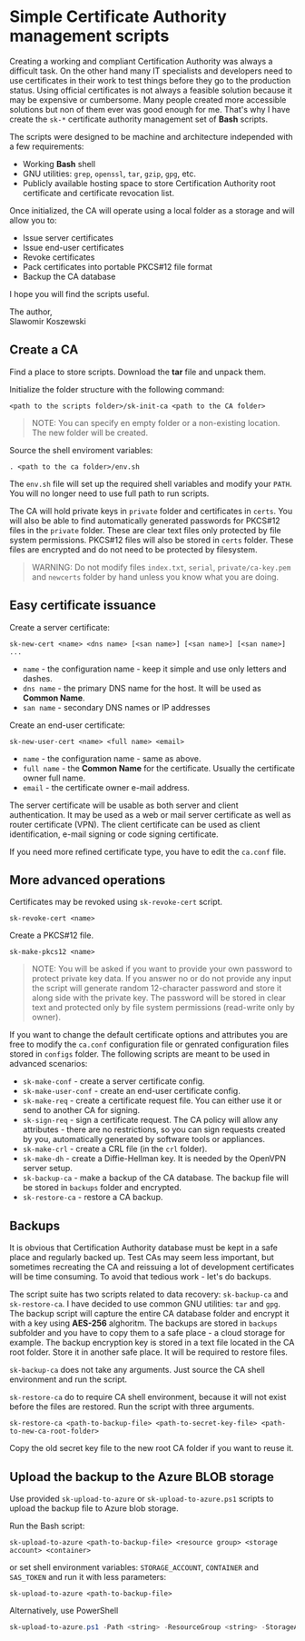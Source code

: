 # Simple Certificate Authority management scripts

Creating a working and compliant Certification Authority was always a difficult task. On the other hand many IT specialists and developers need to use certificates in their work to test things before they go to the production status. Using official certificates is not always a feasible solution because it may be expensive or cumbersome. Many people created more accessible solutions but non of them ever was good enough for me. That's why I have create the `sk-*` certificate authority management set of **Bash** scripts.

The scripts were designed to be machine and architecture independed with a few requirements:

* Working **Bash** shell
* GNU utilities: `grep`, `openssl`, `tar`, `gzip`, `gpg`, etc.
* Publicly available hosting space to store Certification Authority root certificate and certificate revocation list.

Once initialized, the CA will operate using a local folder as a storage and will allow you to:

* Issue server certificates
* Issue end-user certificates
* Revoke certificates
* Pack certificates into portable PKCS#12 file format
* Backup the CA database

I hope you will find the scripts useful.

The author,  
Slawomir Koszewski

## Create a CA

Find a place to store scripts. Download the **tar** file and unpack them.

Initialize the folder structure with the following command:

```
<path to the scripts folder>/sk-init-ca <path to the CA folder>
```

> NOTE: You can specify en empty folder or a non-existing location. The new folder will be created.

Source the shell enviroment variables:

```
. <path to the ca folder>/env.sh
```

The `env.sh` file will set up the required shell variables and modify your `PATH`. You will no longer need to use full path to run scripts.

The CA will hold private keys in `private` folder and certificates in `certs`. You will also be able to find automatically generated passwords for PKCS#12 files in the `private` folder. These are clear text files only protected by file system permissions. PKCS#12 files will also be stored in `certs` folder. These files are encrypted and do not need to be protected by filesystem.

> WARNING: Do not modify files `index.txt`, `serial`, `private/ca-key.pem` and `newcerts` folder by hand unless you know what you are doing.

## Easy certificate issuance

Create a server certificate:

```
sk-new-cert <name> <dns name> [<san name>] [<san name>] [<san name>] ...
```

* `name` - the configuration name - keep it simple and use only letters and dashes.
* `dns name` - the primary DNS name for the host. It will be used as **Common Name**.
* `san name` - secondary DNS names or IP addresses

Create an end-user certificate:

```
sk-new-user-cert <name> <full name> <email>
```

* `name` - the configuration name - same as above.
* `full name` - the **Common Name** for the certificate. Usually the certificate owner full name.
* `email` - the certificate owner e-mail address.

The server certificate will be usable as both server and client authentication. It may be used as a web or mail server certificate as well as router certificate (VPN). The client certificate can be used as client identification, e-mail signing or code signing certificate.

If you need more refined certificate type, you have to edit the `ca.conf` file.

## More advanced operations

Certificates may be revoked using `sk-revoke-cert` script.

```
sk-revoke-cert <name>
```

Create a PKCS#12 file.

```
sk-make-pkcs12 <name>
```

> NOTE: You will be asked if you want to provide your own password to protect private key data. If you answer no or do not provide any input the script will generate random 12-character password and store it along side with the private key. The password will be stored in clear text and protected only by file system permissions (read-write only by owner).

If you want to change the default certificate options and attributes you are free to modify the `ca.conf` configuration file or genrated configuration files stored in `configs` folder. The following scripts are meant to be used in advanced scenarios:

* `sk-make-conf` - create a server certificate config.
* `sk-make-user-conf` - create an end-user certificate config.
* `sk-make-req` - create a certificate request file. You can either use it or send to another CA for signing.
* `sk-sign-req` - sign a certificate request. The CA policy will allow any attributes - there are no restrictions, so you can sign requests created by you, automatically generated by software tools or appliances.
* `sk-make-crl` - create a CRL file (in the `crl` folder).
* `sk-make-dh` - create a Diffie-Hellman key. It is needed by the OpenVPN server setup.
* `sk-backup-ca` - make a backup of the CA database. The backup file will be stored in `backups` folder and encrypted.
* `sk-restore-ca` - restore a CA backup.

## Backups

It is obvious that Certification Authority database must be kept in a safe place and regularly backed up. Test CAs may seem less important, but sometimes recreating the CA and reissuing a lot of development certificates will be time consuming. To avoid that tedious work - let's do backups.

The script suite has two scripts related to data recovery: `sk-backup-ca` and `sk-restore-ca`. I have decided to use common GNU utilities: `tar` and `gpg`. The backup script will capture the entire CA database folder and encrypt it with a key using **AES-256** alghoritm. The backups are stored in `backups` subfolder and you have to copy them to a safe place - a cloud storage for example. The backup encryption key is stored in a text file located in the CA root folder. Store it in another safe place. It will be required to restore files.

`sk-backup-ca` does not take any arguments. Just source the CA shell environment and run the script.

`sk-restore-ca` do to require CA shell environment, because it will not exist before the files are restored. Run the script with three arguments.

```
sk-restore-ca <path-to-backup-file> <path-to-secret-key-file> <path-to-new-ca-root-folder>
```

Copy the old secret key file to the new root CA folder if you want to reuse it.

## Upload the backup to the Azure BLOB storage

Use provided `sk-upload-to-azure` or `sk-upload-to-azure.ps1` scripts to upload the backup file to Azure blob storage.

Run the Bash script:

```
sk-upload-to-azure <path-to-backup-file> <resource group> <storage account> <container>
```

or set shell environment variables: `STORAGE_ACCOUNT`, `CONTAINER` and `SAS_TOKEN` and run it with less parameters:

```
sk-upload-to-azure <path-to-backup-file>
```

Alternatively, use PowerShell

```powershell
sk-upload-to-azure.ps1 -Path <string> -ResourceGroup <string> -StorageAccount <string> -Container <string>
```
